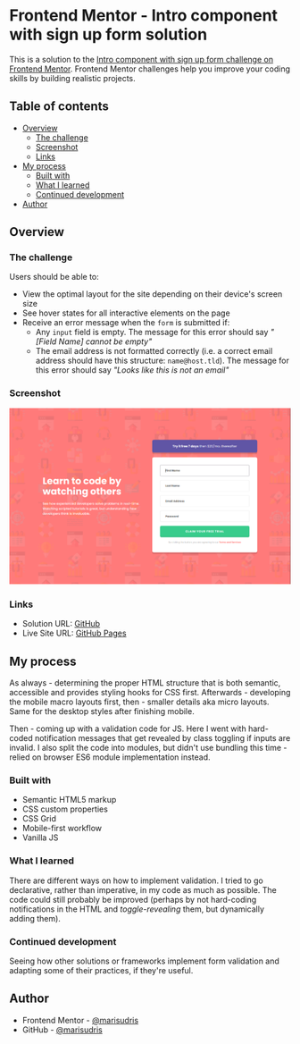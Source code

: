 # Frontend Mentor - Intro component with sign up form solution

This is a solution to the [Intro component with sign up form challenge on Frontend Mentor](https://www.frontendmentor.io/challenges/intro-component-with-signup-form-5cf91bd49edda32581d28fd1). Frontend Mentor challenges help you improve your coding skills by building realistic projects.

## Table of contents

- [Overview](#overview)
  - [The challenge](#the-challenge)
  - [Screenshot](#screenshot)
  - [Links](#links)
- [My process](#my-process)
  - [Built with](#built-with)
  - [What I learned](#what-i-learned)
  - [Continued development](#continued-development)
- [Author](#author)

## Overview

### The challenge

Users should be able to:

- View the optimal layout for the site depending on their device's screen size
- See hover states for all interactive elements on the page
- Receive an error message when the `form` is submitted if:
  - Any `input` field is empty. The message for this error should say _"[Field Name] cannot be empty"_
  - The email address is not formatted correctly (i.e. a correct email address should have this structure: `name@host.tld`). The message for this error should say _"Looks like this is not an email"_

### Screenshot

![](./design/my-solution.png)

### Links

- Solution URL: [GitHub]()
- Live Site URL: [GitHub Pages]()

## My process

As always - determining the proper HTML structure that is both semantic, accessible and provides styling hooks for CSS first. Afterwards - developing the mobile macro layouts first, then - smaller details aka micro layouts. Same for the desktop styles after finishing mobile.

Then - coming up with a validation code for JS. Here I went with hard-coded notification messages that get revealed by class toggling if inputs are invalid. I also split the code into modules, but didn't use bundling this time - relied on browser ES6 module implementation instead.

### Built with

- Semantic HTML5 markup
- CSS custom properties
- CSS Grid
- Mobile-first workflow
- Vanilla JS

### What I learned

There are different ways on how to implement validation. I tried to go declarative, rather than imperative, in my code as much as possible. The code could still probably be improved (perhaps by not hard-coding notifications in the HTML and *toggle-revealing* them, but dynamically adding them).

### Continued development

Seeing how other solutions or frameworks implement form validation and adapting some of their practices, if they're useful.

## Author

- Frontend Mentor - [@marisudris](https://www.frontendmentor.io/profile/marisudris)
- GitHub - [@marisudris](https://www.github.com/marisudris)

